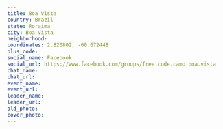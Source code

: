 ```yaml
---
title: Boa Vista
country: Brazil
state: Roraima
city: Boa Vista
neighborhood: 
coordinates: 2.820802, -60.672448
plus_code:
social_name: Facebook
social_url: https://www.facebook.com/groups/free.code.camp.boa.vista
chat_name:
chat_url:
event_name:
event_url:
leader_name:
leader_url:
old_photo: 
cover_photo:
---
```

